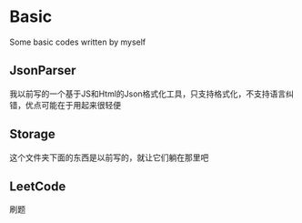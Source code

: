 # Basic
Some basic codes written by myself
## JsonParser
我以前写的一个基于JS和Html的Json格式化工具，只支持格式化，不支持语言纠错，优点可能在于用起来很轻便
## Storage
这个文件夹下面的东西是以前写的，就让它们躺在那里吧
## LeetCode
刷题
